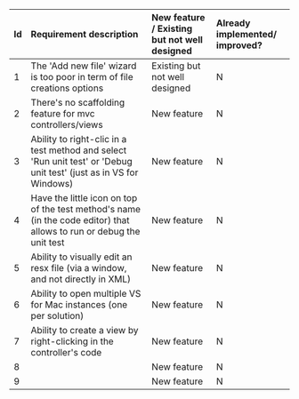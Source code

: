 

| Id  | Requirement description | New feature / Existing but not well designed | Already implemented/ improved? |
|:----------|:----------|:----------|:----------|
| 1 | The 'Add new file' wizard is too poor in term of file creations options | Existing but not well designed | N |
| 2 | There's no scaffolding feature for mvc controllers/views | New feature | N |
| 3 | Ability to right-clic in a test method and select 'Run unit test' or 'Debug unit test' (just as in VS for Windows) | New feature | N |
| 4 | Have the little icon on top of the test method's name (in the code editor) that allows to run or debug the unit test | New feature  | N |
| 5 | Ability to visually edit an resx file (via a window, and not directly in XML) | New feature | N |
| 6 | Ability to open multiple VS for Mac instances (one per solution) | New feature | N |
| 7 | Ability to create a view by right-clicking in the controller's code | New feature | N |
| 8 |  | New feature | N |
| 9 |  | New feature | N |
